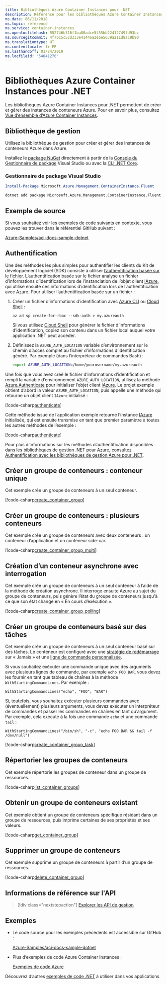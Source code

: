 ```yaml
---
title: Bibliothèques Azure Container Instances pour .NET
description: Référence pour les bibliothèques Azure Container Instances pour .NET
ms.date: 06/11/2018
ms.topic: reference
ms.service: container-instances
ms.openlocfilehash: 552746b316f1ba80adce5f55bb22412749fd93bc
ms.sourcegitcommit: 4f7bc5c5cd333e41446a3ebe5639a211d8ac9b90
ms.translationtype: HT
ms.contentlocale: fr-FR
ms.lasthandoff: 01/24/2019
ms.locfileid: "54841276"
---
```

# <a name="azure-container-instances-libraries-for-net"></a>Bibliothèques Azure Container Instances pour .NET

Les bibliothèques Azure Container Instances pour .NET permettent de créer et gérer des instances de conteneurs Azure. Pour en savoir plus, consultez [Vue d’ensemble d’Azure Container Instances](/azure/container-instances/container-instances-overview).

## <a name="management-library"></a>Bibliothèque de gestion

Utilisez la bibliothèque de gestion pour créer et gérer des instances de conteneurs Azure dans Azure.

Installez le [package NuGet](https://www.nuget.org/packages/Microsoft.Azure.Management.ContainerInstance.Fluent) directement à partir de la [Console du Gestionnaire de package][PackageManager] Visual Studio ou avec la [CLI .NET Core][DotNetCLI].

### <a name="visual-studio-package-manager"></a>Gestionnaire de package Visual Studio

```powershell
Install-Package Microsoft.Azure.Management.ContainerInstance.Fluent
```

```bash
dotnet add package Microsoft.Azure.Management.ContainerInstance.Fluent
```

## <a name="example-source"></a>Exemple de source

Si vous souhaitez voir les exemples de code suivants en contexte, vous pouvez les trouver dans le référentiel GitHub suivant :

[Azure-Samples/aci-docs-sample-dotnet](https://github.com/Azure-Samples/aci-docs-sample-dotnet)

## <a name="authentication"></a>Authentification

Une des méthodes les plus simples pour authentifier les clients du Kit de développement logiciel (SDK) consiste à utiliser [l’authentification basée sur le fichier][sdk-auth]. L’authentification basée sur le fichier analyse un fichier d’informations d’identification lors de l’instanciation de l’objet client [IAzure][iazure], qui utilise ensuite ces informations d’identification lors de l’authentification avec Azure. Pour utiliser l’authentification basée sur un fichier :

1. Créer un fichier d’informations d’identification avec [Azure CLI](/cli/azure) ou [Cloud Shell](https://shell.azure.com/) :

   `az ad sp create-for-rbac --sdk-auth > my.azureauth`

   Si vous utilisez [Cloud Shell](https://shell.azure.com/) pour générer le fichier d’informations d’identification, copiez son contenu dans un fichier local auquel votre application .NET peut accéder.

2. Définissez la `AZURE_AUTH_LOCATION` variable d’environnement sur le chemin d’accès complet au fichier d’informations d’identification généré. Par exemple (dans l’interpréteur de commandes Bash) :

   ```bash
   export AZURE_AUTH_LOCATION=/home/yourusername/my.azureauth
   ```

Une fois que vous avez créé le fichier d’informations d’identification et rempli la variable d’environnement `AZURE_AUTH_LOCATION`, utilisez la méthode [Azure.Authenticate][iazure-authenticate] pour initialiser l’objet client [IAzure][iazure]. Le projet exemple obtient d’abord la valeur `AZURE_AUTH_LOCATION`, puis appelle une méthode qui retourne un objet client `IAzure` initialisé :

<!-- SOURCE REPO: https://github.com/Azure-Samples/aci-docs-sample-dotnet -->  
[!code-csharp[authenticate](~/aci-docs-sample-dotnet/Program.cs#L29-L35 "Get environment variable")]

Cette méthode issue de l’application exemple retourne l’instance [IAzure][iazure] initialisée, qui est ensuite transmise en tant que premier paramètre à toutes les autres méthodes de l’exemple :

<!-- SOURCE REPO: https://github.com/Azure-Samples/aci-docs-sample-dotnet -->  
[!code-csharp[authenticate](~/aci-docs-sample-dotnet/Program.cs#azure_auth "Authenticate IAzure client object")]

Pour plus d’informations sur les méthodes d’authentification disponibles dans les bibliothèques de gestion .NET pour Azure, consultez [Authentification avec les bibliothèques de gestion Azure pour .NET][sdk-auth].

## <a name="create-container-group---single-container"></a>Créer un groupe de conteneurs : conteneur unique

Cet exemple crée un groupe de conteneurs à un seul conteneur.

<!-- SOURCE REPO: https://github.com/Azure-Samples/aci-docs-sample-dotnet -->  
[!code-csharp[create_container_group](~/aci-docs-sample-dotnet/Program.cs#create_container_group "Create single-container group")]

## <a name="create-container-group---multiple-containers"></a>Créer un groupe de conteneurs : plusieurs conteneurs

Cet exemple crée un groupe de conteneurs avec deux conteneurs : un conteneur d’application et un conteneur side-car.

<!-- SOURCE REPO: https://github.com/Azure-Samples/aci-docs-sample-dotnet -->  
[!code-csharp[create_container_group_multi](~/aci-docs-sample-dotnet/Program.cs#create_container_group_multi "Create multi-container group")]

## <a name="asynchronous-container-create-with-polling"></a>Création d’un conteneur asynchrone avec interrogation

Cet exemple crée un groupe de conteneurs à un seul conteneur à l’aide de la méthode de création asynchrone. Il interroge ensuite Azure au sujet du groupe de conteneurs, puis génère l’état du groupe de conteneurs jusqu'à ce que son état change en « En cours d’exécution ».

<!-- SOURCE REPO: https://github.com/Azure-Samples/aci-docs-sample-dotnet -->  
[!code-csharp[create_container_group_polling](~/aci-docs-sample-dotnet/Program.cs#create_container_group_polling "Create single-container group with async and polling")]

## <a name="create-task-based-container-group"></a>Créer un groupe de conteneurs basé sur des tâches

Cet exemple crée un groupe de conteneurs à un seul conteneur basé sur des tâches. Le conteneur est configuré avec une [stratégie de redémarrage](/azure/container-instances/container-instances-restart-policy) sur « Jamais » et une [ligne de commande personnalisée](/azure/container-instances/container-instances-restart-policy#command-line-override).

Si vous souhaitez exécuter une commande unique avec des arguments avec plusieurs lignes de commande, par exemple `echo FOO BAR`, vous devez les fournir en tant que tableau de chaînes à la méthode `WithStartingCommandLines`. Par exemple : 

`WithStartingCommandLines("echo", "FOO", "BAR")`

Si, toutefois, vous souhaitez exécuter plusieurs commandes avec (éventuellement) plusieurs arguments, vous devez exécuter un interpréteur de commandes et passer les commandes en chaînes en tant qu’argument. Par exemple, cela exécute à la fois une commande `echo` et une commande `tail` :

`WithStartingCommandLines("/bin/sh", "-c", "echo FOO BAR && tail -f /dev/null")`

<!-- SOURCE REPO: https://github.com/Azure-Samples/aci-docs-sample-dotnet -->  
[!code-csharp[create_container_group_task](~/aci-docs-sample-dotnet/Program.cs#create_container_group_task "Run a task-based container")]

## <a name="list-container-groups"></a>Répertorier les groupes de conteneurs

Cet exemple répertorie les groupes de conteneur dans un groupe de ressources.

<!-- SOURCE REPO: https://github.com/Azure-Samples/aci-docs-sample-dotnet -->  
[!code-csharp[list_container_groups](~/aci-docs-sample-dotnet/Program.cs#list_container_groups "List container groups")]

## <a name="get-an-existing-container-group"></a>Obtenir un groupe de conteneurs existant

Cet exemple obtient un groupe de conteneurs spécifique résidant dans un groupe de ressources, puis imprime certaines de ses propriétés et ses valeurs.

<!-- SOURCE REPO: https://github.com/Azure-Samples/aci-docs-sample-dotnet -->  
[!code-csharp[get_container_group](~/aci-docs-sample-dotnet/Program.cs#get_container_group "Get container group")]

## <a name="delete-a-container-group"></a>Supprimer un groupe de conteneurs

Cet exemple supprime un groupe de conteneurs à partir d’un groupe de ressources.

<!-- SOURCE REPO: https://github.com/Azure-Samples/aci-docs-sample-dotnet -->  
[!code-csharp[delete_container_group](~/aci-docs-sample-dotnet/Program.cs#delete_container_group "Delete container group")]

## <a name="api-reference"></a>Informations de référence sur l'API

> [!div class="nextstepaction"]
> [Explorer les API de gestion](/dotnet/api/overview/azure/containerinstances/management)

## <a name="samples"></a>Exemples

* Le code source pour les exemples précédents est accessible sur GitHub :

  [Azure-Samples/aci-docs-sample-dotnet][aci-docs-sample-dotnet]

* Plus d’exemples de code Azure Container Instances :

  [Exemples de code Azure][samples]

Découvrez d’autres [exemples de code .NET](https://azure.microsoft.com/resources/samples/?platform=dotnet) à utiliser dans vos applications.

<!-- LINKS - External -->
[aci-docs-sample-dotnet]: https://github.com/Azure-Samples/aci-docs-sample-dotnet
[samples]: https://azure.microsoft.com/resources/samples/?sort=0&term=ACI
[sdk-auth]: https://github.com/Azure/azure-libraries-for-net/blob/master/AUTH.md

<!-- LINKS - Internal -->
[DotNetCLI]: /dotnet/core/tools/dotnet-add-package
[PackageManager]: /nuget/tools/package-manager-console
[iazure]: /dotnet/api/microsoft.azure.management.fluent.azure
[iazure-authenticate]: /dotnet/api/microsoft.azure.management.fluent.azure.authenticate
